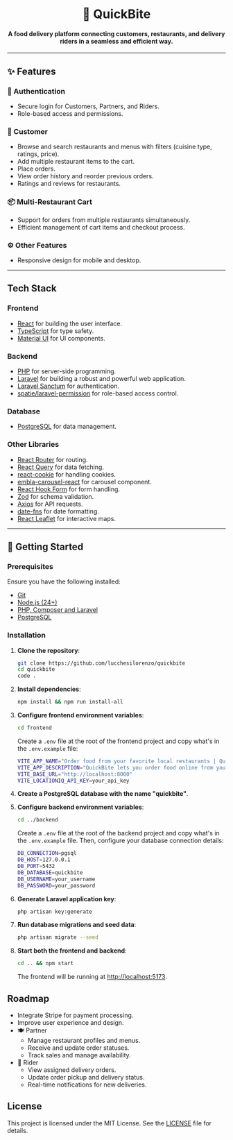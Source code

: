 <h1 align="center">
     🍔 QuickBite
  <br />
</h1>

<h4 align="center">A food delivery platform connecting customers, restaurants, and delivery riders in a seamless and efficient way.</h4>

---

## ✨ Features

### 🔐 Authentication

- Secure login for Customers, Partners, and Riders.
- Role-based access and permissions.

### 🛒 Customer

- Browse and search restaurants and menus with filters (cuisine type, ratings, price).
- Add multiple restaurant items to the cart.
- Place orders.
- View order history and reorder previous orders.
- Ratings and reviews for restaurants.

### 📦 Multi-Restaurant Cart

- Support for orders from multiple restaurants simultaneously.
- Efficient management of cart items and checkout process.

### ⚙️ Other Features

- Responsive design for mobile and desktop.

---

## Tech Stack

### Frontend

- [React](https://reactjs.org/) for building the user interface.
- [TypeScript](https://www.typescriptlang.org/) for type safety.
- [Material UI](https://mui.com/material-ui/getting-started/) for UI components.

### Backend

- [PHP](https://www.php.net/) for server-side programming.
- [Laravel](https://laravel.com/) for building a robust and powerful web application.
- [Laravel Sanctum](https://laravel.com/docs/sanctum) for authentication.
- [spatie/laravel-permission](https://github.com/spatie/laravel-permission) for role-based access control.

### Database

- [PostgreSQL](https://www.postgresql.org/) for data management.

### Other Libraries

- [React Router](https://reactrouter.com/) for routing.
- [React Query](https://tanstack.com/query/v4) for data fetching.
- [react-cookie](https://www.npmjs.com/package/react-cookie) for handling cookies.
- [embla-carousel-react](https://embla-carousel.com/) for carousel component.
- [React Hook Form](https://react-hook-form.com/) for form handling.
- [Zod](https://zod.dev/) for schema validation.
- [Axios](https://axios-http.com/) for API requests.
- [date-fns](https://date-fns.org/) for date formatting.
- [React Leaflet](https://react-leaflet.js.org/) for interactive maps.

---

## 🚀 Getting Started

### Prerequisites

Ensure you have the following installed:

- [Git](https://git-scm.com/)
- [Node.js (24+)](https://nodejs.org/en/)
- [PHP, Composer and Laravel](https://laravel.com/docs/11.x#installing-php)
- [PostgreSQL](https://www.postgresql.org/)

### Installation

1. **Clone the repository**:

   ```bash
   git clone https://github.com/lucchesilorenzo/quickbite
   cd quickbite
   code .
   ```

2. **Install dependencies**:

   ```bash
   npm install && npm run install-all
   ```

3. **Configure frontend environment variables**:

   ```bash
   cd frontend
   ```

   Create a `.env` file at the root of the frontend project and copy what's in the `.env.example` file:

   ```bash
   VITE_APP_NAME="Order food from your favorite local restaurants | QuickBite"
   VITE_APP_DESCRIPTION="QuickBite lets you order food online from your favorite local restaurants with fast delivery and no hassle."
   VITE_BASE_URL="http://localhost:8000"
   VITE_LOCATIONIQ_API_KEY=your_api_key
   ```

4. **Create a PostgreSQL database with the name "quickbite"**.

5. **Configure backend environment variables**:

   ```bash
   cd ../backend
   ```

   Create a `.env` file at the root of the backend project and copy what's in the `.env.example` file. Then, configure your database connection details:

   ```bash
   DB_CONNECTION=pgsql
   DB_HOST=127.0.0.1
   DB_PORT=5432
   DB_DATABASE=quickbite
   DB_USERNAME=your_username
   DB_PASSWORD=your_password
   ```

6. **Generate Laravel application key**:

   ```bash
   php artisan key:generate
   ```

7. **Run database migrations and seed data**:

   ```bash
   php artisan migrate --seed
   ```

8. **Start both the frontend and backend**:

   ```bash
   cd .. && npm start
   ```

   The frontend will be running at [http://localhost:5173](http://localhost:5173).

## Roadmap

- Integrate Stripe for payment processing.
- Improve user experience and design.
- 🍽️ Partner
  - Manage restaurant profiles and menus.
  - Receive and update order statuses.
  - Track sales and manage availability.
- 🛵 Rider
  - View assigned delivery orders.
  - Update order pickup and delivery status.
  - Real-time notifications for new deliveries.

## License

This project is licensed under the MIT License. See the [LICENSE](./LICENSE) file for details.
